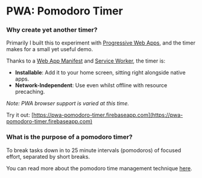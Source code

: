 # PWA: Pomodoro Timer

### Why create yet another timer?

Primarily I built this to experiment with [Progressive Web Apps](https://developers.google.com/web/progressive-web-apps), and the timer makes for a small yet useful demo.

Thanks to a [Web App Manifest](https://developer.mozilla.org/en-US/docs/Web/Manifest) and [Service Worker](https://developer.mozilla.org/en-US/docs/Web/API/Service_Worker_API), the timer is:

- **Installable**: Add it to your home screen, sitting right alongside native apps.
- **Network-Independent**: Use even whilst offline with resource precaching.

*Note: PWA browser support is varied at this time.*

Try it out: [https://pwa-pomodoro-timer.firebaseapp.com](https://pwa-pomodoro-timer.firebaseapp.com)

### What is the purpose of a pomodoro timer?

To break tasks down in to 25 minute intervals (pomodoros) of focused effort, separated by short breaks.

You can read more about the pomodoro time management technique [here](https://en.wikipedia.org/wiki/Pomodoro_Technique).
